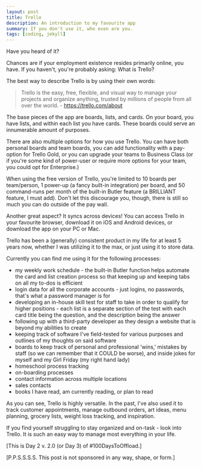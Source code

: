 ```yaml
---
layout: post
title: Trello
description: An introduction to my favourite app
summary: If you don't use it, who even are you.
tags: [coding, jekyll]
---
```


Have you heard of it?

Chances are if your employment existence resides primarily online, you have. If you haven't, you're probably asking: What is Trello?

The best way to describe Trello is by using their own words:

>Trello is the easy, free, flexible, and visual way to manage your projects and organize anything, trusted by millions of people from all over the world. - https://trello.com/about

The base pieces of the app are boards, lists, and cards. On your board, you have lists, and within each list you have cards. These boards could serve an innumerable amount of purposes.

There are also multiple options for how you use Trello. You can have both personal boards and team boards, you can add functionality with a pay-option for Trello Gold, or you can upgrade your teams to Business Class (or if you're some kind of power-user or require more options for your team, you could opt for Enterprise.)

When using the free version of Trello, you're limited to 10 boards per team/person, 1 power-up (a fancy built-in integration) per board, and 50 command-runs per month of the built-in Butler feature (a BRILLIANT feature, I must add). Don't let this discourage you, though, there is still so much you can do outside of the pay wall.

Another great aspect? It syncs across devices! You can access Trello in your favourite browser, download it on iOS and Android devices, or download the app on your PC or Mac.

Trello has been a (generally) consistent product in my life for at least 5 years now, whether I was utilizing it to the max, or just using it to store data.

Currently you can find me using it for the following processes:
- my weekly work schedule - the built-in Butler function helps automate the card and list creation process so that keeping up and keeping tabs on all my to-dos is efficient
- login data for all the corporate accounts - just logins, no passwords, that's what a password manager is for
- developing an in-house skill test for staff to take in order to qualify for higher positions - each list is a separate section of the test with each card title being the question, and the description being the answer
- following up with a third-party developer as they design a website that is beyond my abilities to create
- keeping track of software I've field-tested for various purposes and outlines of my thoughts on said software
- boards to keep track of personal and professional 'wins,' mistakes by staff (so we can remember that it COULD be worse), and inside jokes for myself and my Girl Friday (my right hand lady)
- homeschool process tracking
- on-boarding processes
- contact information across multiple locations
- sales contacts
- books I have read, am currently reading, or plan to read

As you can see, Trello is highly versatile. In the past, I've also used it to track customer appointments, manage outbound orders, art ideas, menu planning, grocery lists, weight loss tracking, and inspiration.

If you find yourself struggling to stay organized and on-task - look into Trello. It is such an easy way to manage most everything in your life.

[This is Day 2 v. 2.0 (or Day 3) of #100DaysToOffload.]

[P.P.S.S.S.S. This post is not sponsored in any way, shape, or form.]
